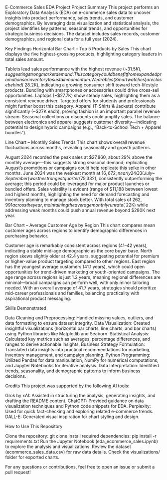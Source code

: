 E-Commerce Sales EDA Project
Project Summary
This project performs an Exploratory Data Analysis (EDA) on e-commerce sales data to uncover insights into product performance, sales trends, and customer demographics. By leveraging data visualization and statistical analysis, the project identifies key patterns, seasonal trends, and opportunities for strategic business decisions. The dataset includes sales records, customer demographics, and regional data for a full year (2024).

Key Findings
Horizontal Bar Chart – Top 5 Products by Sales
This chart displays the five highest-grossing products, highlighting category leaders in total sales amount.

Tablets lead sales performance with the highest revenue (~$31.5K), suggesting strong market demand. This category could benefit from expanded promotions or inventory to sustain momentum.
Wearables (Smartwatches) are close behind (~$28.2K), indicating a growing consumer shift toward tech-lifestyle products. Bundling with smartphones or accessories could drive cross-sell opportunities.
Laptops (~$27.7K) show steady sales, highlighting them as a consistent revenue driver. Targeted offers for students and professionals might further boost this category.
Apparel (T-Shirts & Jackets) contribute significantly (~$27K each), proving fashion is an important parallel revenue stream. Seasonal collections or discounts could amplify sales.
The balance between electronics and apparel suggests customer diversity—indicating potential to design hybrid campaigns (e.g., “Back-to-School Tech + Apparel bundles”).

Line Chart – Monthly Sales Trends
This chart shows overall revenue fluctuations across months, revealing seasonality and growth patterns.

August 2024 recorded the peak sales at $27,860, about 29% above the monthly average—this suggests strong seasonal demand; replicating August’s promotions or campaigns could help replicate this spike in other months.
June 2024 was the weakest month at $16,672, nearly 24% below average, signaling a mid-year slump; targeted campaigns or discount strategies in Q2 could help stabilize sales during this dip.
Q3 (July–September) was the strongest quarter ($75,332), consistently outperforming the average; this period could be leveraged for major product launches or bundled offers.
Sales volatility is evident (range of $11,188 between lowest and highest month), highlighting the need for demand forecasting and inventory planning to manage stock better.
With total sales of $262,991 across the year, maintaining the average monthly run rate (~$22K) while addressing weak months could push annual revenue beyond $280K next year.

Bar Chart – Average Customer Age by Region
This chart compares mean customer ages across regions to identify demographic differences in purchasing behavior.

Customer age is remarkably consistent across regions (41–42 years), indicating a stable mid-age demographic as the core buyer base.
North region skews slightly older at 42.4 years, suggesting potential for premium or higher-value product targeting compared to other regions.
East region has the youngest average customers (41.1 years), which could open opportunities for trend-driven marketing or youth-oriented campaigns.
The age range across regions is just 1.2 years, meaning regional differences are minimal—broad campaigns can perform well, with only minor tailoring needed.
With an overall average of 41.7 years, strategies should prioritize mid-career professionals and families, balancing practicality with aspirational product messaging.


Skills Demonstrated

Data Cleaning and Preprocessing: Handled missing values, outliers, and data formatting to ensure dataset integrity.
Data Visualization: Created insightful visualizations (horizontal bar charts, line charts, and bar charts) using Python libraries like Matplotlib and Seaborn.
Statistical Analysis: Calculated key metrics such as averages, percentage differences, and ranges to derive actionable insights.
Business Strategy Formulation: Translated data insights into practical recommendations for marketing, inventory management, and campaign planning.
Python Programming: Utilized Pandas for data manipulation, NumPy for numerical computations, and Jupyter Notebooks for iterative analysis.
Data Interpretation: Identified trends, seasonality, and demographic patterns to inform business decisions.


Credits
This project was supported by the following AI tools:

Grok by xAI: Assisted in structuring the analysis, generating insights, and drafting the README content.
ChatGPT: Provided guidance on data visualization techniques and Python code snippets for EDA.
Perplexity: Used for quick fact-checking and exploring related e-commerce trends.
DALL-E: Generated visual inspiration for chart styling and design.


How to Use This Repository

Clone the repository: git clone <repository-url>
Install required dependencies: pip install -r requirements.txt
Run the Jupyter Notebook (eda_ecommerce_sales.ipynb) to explore the analysis and visualizations.
Review the dataset (ecommerce_sales_data.csv) for raw data details.
Check the visualizations/ folder for exported charts.


For any questions or contributions, feel free to open an issue or submit a pull request!